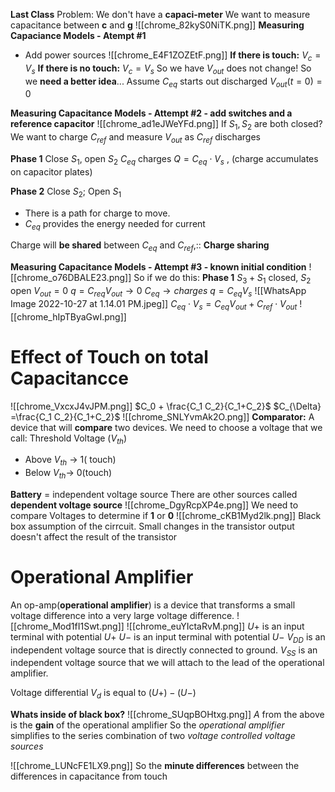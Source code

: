 **Last Class**
Problem: We don't have a **capaci-meter**
We want to measure capacitance between **c** and **g**
![[chrome_82kyS0NiTK.png]]
**Measuring Capaciance Models - Atempt #1**
- Add power sources
![[chrome_E4F1ZOZEtF.png]]
**If there is touch:** $V_c = V_s$ 
**If there is no touch:** $V_c = V_s$
So we have $V_{out}$ does not change! So we **need a better idea**...
Assume $C_{eq}$ starts out discharged
$V_{out} (t=0) = 0$

**Measuring Capacitance Models - Attempt #2 - add switches and a reference capacitor**
![[chrome_ad1eJWeYFd.png]]
If $S_1, S_2$ are both closed?
We want to charge $C_{ref}$ and measure $V_{out}$ as $C_{ref}$ discharges

**Phase 1**
Close $S_1$, open $S_2$
$C_{eq}$ charges
$Q = C_{eq} \cdot V_s$ , (charge accumulates on capacitor plates)

**Phase 2**
Close $S_2$; Open $S_1$
- There is a path for charge to move.
- $C_{eq}$ provides the energy needed for current

Charge will **be shared** between $C_{eq}$ and $C_{ref}$,:: **Charge sharing**

**Measuring Capacitance Models - Attempt #3 - known initial condition**
![[chrome_o76DBALE23.png]]
So if we do this:
**Phase 1**
$S_3+S_1$ closed, $S_2$ open
$V_{out} = 0$
$q = C_{req}V_{out} \rightarrow 0$
$C_{eq} \rightarrow charges$
$q = C_{eq} V_s$
![[WhatsApp Image 2022-10-27 at 1.14.01 PM.jpeg]]
$C_{eq} \cdot V_s = C_{eq} V_{out} + C_{ref} \cdot V_{out}$
![[chrome_hIpTByaGwI.png]]

# Effect of Touch on total Capacitancce
![[chrome_VxcxJ4vJPM.png]]
$C_0 + \frac{C_1 C_2}{C_1+C_2}$
$C_{\Delta} =\frac{C_1 C_2}{C_1+C_2}$
![[chrome_SNLYvmAk2O.png]]
**Comparator:** A device that will **compare** two devices.
We need to choose a voltage that we call: Threshold Voltage ($V_{th}$)
- Above $V_{th}$ $\rightarrow$ 1( touch)
- Below $V_{th}\rightarrow$ 0(touch)

**Battery** = independent voltage source
There are other sources called **dependent voltage source**
![[chrome_DgyRcpXP4e.png]]
We need to compare Voltages to determine if **1** or **0** 
![[chrome_cKB1Myd2lk.png]]
Black box assumption of the cirrcuit. 
Small changes in the transistor output doesn't affect the result of the transistor

# **Operational Amplifier**
An op-amp(**operational amplifier**) is a device that transforms a small voltage difference into a very large voltage difference.
![[chrome_Mod1fI1Swt.png]]
![[chrome_euYIctaRvM.png]]
$U+$ is an input terminal with potential $U+$
$U-$ is an input terminal with potential $U-$
$V_{DD}$ is an independent voltage source that is directly connected to ground.
$V_{SS}$ is an independent voltage source that we will attach to the lead of the operational amplifier.

Voltage differential $V_d$ is equal to $(U+) - (U-)$ 

**Whats inside of black box?**
![[chrome_SUqpBOHtxg.png]]
$A$ from the above is the **gain** of the operational amplifier
So the *operational amplifier* simplifies to the series combination of two *voltage controlled voltage sources*

![[chrome_LUNcFE1LX9.png]]
So the **minute differences** between the differences in capacitance from touch 



